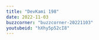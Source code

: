 ```yaml
---
title: "DevKami 198"
date: 2022-11-03
buzzcorner: "buzzcorner-20221103"
youtubeid: "hXhy5p52cI8"
---
```


